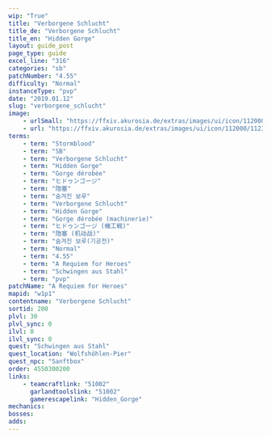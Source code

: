 ```yaml
---
wip: "True"
title: "Verborgene Schlucht"
title_de: "Verborgene Schlucht"
title_en: "Hidden Gorge"
layout: guide_post
page_type: guide
excel_line: "316"
categories: "sb"
patchNumber: "4.55"
difficulty: "Normal"
instanceType: "pvp"
date: "2019.01.12"
slug: "verborgene_schlucht"
image:
    - urlSmall: "https://ffxiv.akurosia.de/extras/images/ui/icon/112000/112335.png"
    - url: "https://ffxiv.akurosia.de/extras/images/ui/icon/112000/112335.png"
terms:
    - term: "Stormblood"
    - term: "SB"
    - term: "Verborgene Schlucht"
    - term: "Hidden Gorge"
    - term: "Gorge dérobée"
    - term: "ヒドゥンゴージ"
    - term: "隐塞"
    - term: "숨겨진 보루"
    - term: "Verborgene Schlucht"
    - term: "Hidden Gorge"
    - term: "Gorge dérobée (machinerie)"
    - term: "ヒドゥンゴージ (機工戦)"
    - term: "隐塞 (机动战)"
    - term: "숨겨진 보루(기공전)"
    - term: "Normal"
    - term: "4.55"
    - term: "A Requiem for Heroes"
    - term: "Schwingen aus Stahl"
    - term: "pvp"
patchName: "A Requiem for Heroes"
mapid: "w1p1"
contentname: "Verborgene Schlucht"
sortid: 200
plvl: 30
plvl_sync: 0
ilvl: 0
ilvl_sync: 0
quest: "Schwingen aus Stahl"
quest_location: "Wolfshöhlen-Pier"
quest_npc: "Sanftbox"
order: 4550300200
links:
    - teamcraftlink: "51002"
      garlandtoolslink: "51002"
      gamerescapelink: "Hidden_Gorge"
mechanics:
bosses:
adds:
---
```

